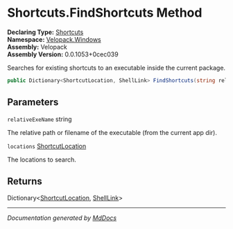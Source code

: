 ﻿<!--  
  <auto-generated>   
    The contents of this file were generated by a tool.  
    Changes to this file may be list if the file is regenerated  
  </auto-generated>   
-->

# Shortcuts.FindShortcuts Method

**Declaring Type:** [Shortcuts](../index.md)  
**Namespace:** [Velopack.Windows](../../index.md)  
**Assembly:** Velopack  
**Assembly Version:** 0.0.1053+0cec039

Searches for existing shortcuts to an executable inside the current package.

```csharp
public Dictionary<ShortcutLocation, ShellLink> FindShortcuts(string relativeExeName, ShortcutLocation locations);
```

## Parameters

`relativeExeName`  string

The relative path or filename of the executable (from the current app dir).

`locations`  [ShortcutLocation](../../ShortcutLocation/index.md)

The locations to search.

## Returns

Dictionary\<[ShortcutLocation](../../ShortcutLocation/index.md), [ShellLink](../../ShellLink/index.md)\>

___

*Documentation generated by [MdDocs](https://github.com/ap0llo/mddocs)*
